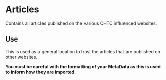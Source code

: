 # Articles
Contains all articles published on the various CHTC influenced websites.

## Use
This is used as a general location to host the articles that are 
published on other websites. 

**You must be careful with the formatting of your MetaData as this is used to inform how they are imported.**

